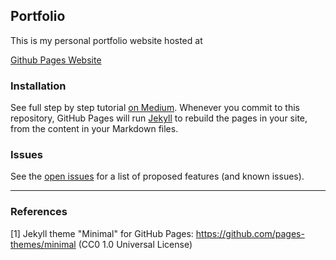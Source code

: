 ## Portfolio

This is my personal portfolio website hosted at 

[Github Pages Website](https://gijsvanhoutum.github.io/)

### Installation

See full step by step tutorial [on Medium](https://medium.com/@evanca/set-up-your-portfolio-website-in-less-than-10-minutes-with-github-pages-d0efa8ff56fd).
Whenever you commit to this repository, GitHub Pages will run [Jekyll](https://jekyllrb.com/) to rebuild the pages in your site, from the content in your Markdown files.

### Issues

See the [open issues](https://github.com/evanca/quick-portfolio/issues) for a list of proposed features (and known issues).
___

### References

[1] Jekyll theme "Minimal" for GitHub Pages: https://github.com/pages-themes/minimal (CC0 1.0 Universal License)
